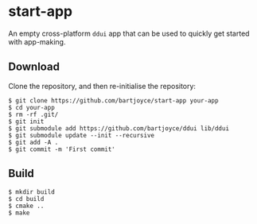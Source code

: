 start-app
=========

An empty cross-platform `ddui` app that can be used to quickly get started with app-making.

## Download

Clone the repository, and then re-initialise the repository:

```
$ git clone https://github.com/bartjoyce/start-app your-app
$ cd your-app
$ rm -rf .git/
$ git init
$ git submodule add https://github.com/bartjoyce/ddui lib/ddui
$ git submodule update --init --recursive
$ git add -A .
$ git commit -m 'First commit'
```

## Build

```
$ mkdir build
$ cd build
$ cmake ..
$ make
```
